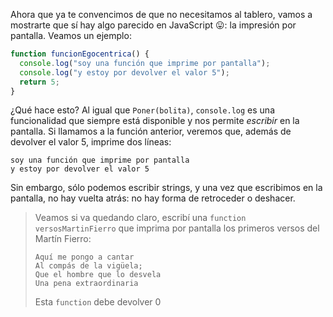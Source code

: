 Ahora que ya te convencimos de que no necesitamos al tablero, vamos a mostrarte que sí hay algo parecido en JavaScript :stuck_out_tongue:: la impresión por pantalla. Veamos un ejemplo:

```javascript
function funcionEgocentrica() {
  console.log("soy una función que imprime por pantalla");
  console.log("y estoy por devolver el valor 5");
  return 5;
}
```

¿Qué hace esto? Al igual que `Poner(bolita)`, `console.log` es una funcionalidad que siempre está disponible y nos permite _escribir_ en la pantalla. Si llamamos a la función anterior, veremos que, además de devolver el valor 5, imprime dos líneas:

```
soy una función que imprime por pantalla
y estoy por devolver el valor 5
```

Sin embargo, sólo podemos escribir strings, y una vez que escribimos en la pantalla, no hay vuelta atrás: no hay forma de retroceder o deshacer.

> Veamos si va quedando claro, escribí una `function` `versosMartinFierro` que imprima por pantalla los primeros versos del Martín Fierro:
>```
>Aquí me pongo a cantar
>Al compás de la vigüela;
>Que el hombre que lo desvela
>Una pena extraordinaria
>```
>
> Esta `function` debe devolver 0

